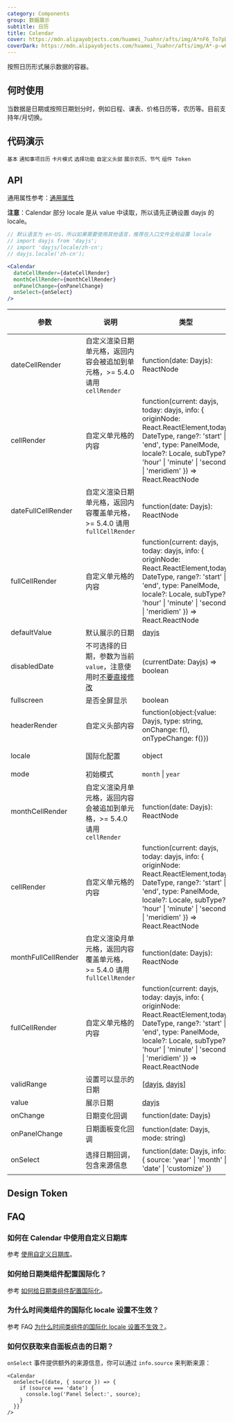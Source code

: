 ```yaml
---
category: Components
group: 数据展示
subtitle: 日历
title: Calendar
cover: https://mdn.alipayobjects.com/huamei_7uahnr/afts/img/A*nF6_To7pDSAAAAAAAAAAAAAADrJ8AQ/original
coverDark: https://mdn.alipayobjects.com/huamei_7uahnr/afts/img/A*-p-wQLik200AAAAAAAAAAAAADrJ8AQ/original
---
```


按照日历形式展示数据的容器。

## 何时使用

当数据是日期或按照日期划分时，例如日程、课表、价格日历等，农历等。目前支持年/月切换。

## 代码演示

<!-- prettier-ignore -->
<code src="./demo/basic.tsx" clientOnly>基本</code>
<code src="./demo/notice-calendar.tsx" clientOnly>通知事项日历</code>
<code src="./demo/card.tsx" clientOnly>卡片模式</code>
<code src="./demo/select.tsx" clientOnly>选择功能</code>
<code src="./demo/customize-header.tsx" clientOnly>自定义头部</code>
<code src="./demo/lunar.tsx" clientOnly>展示农历、节气</code>
<code src="./demo/component-token.tsx" debug>组件 Token</code>

## API

通用属性参考：[通用属性](/docs/react/common-props)

**注意**：Calendar 部分 locale 是从 value 中读取，所以请先正确设置 dayjs 的 locale。

```jsx
// 默认语言为 en-US，所以如果需要使用其他语言，推荐在入口文件全局设置 locale
// import dayjs from 'dayjs';
// import 'dayjs/locale/zh-cn';
// dayjs.locale('zh-cn');

<Calendar
  dateCellRender={dateCellRender}
  monthCellRender={monthCellRender}
  onPanelChange={onPanelChange}
  onSelect={onSelect}
/>
```

| 参数 | 说明 | 类型 | 默认值 | 版本 |
| --- | --- | --- | --- | --- |
| dateCellRender | 自定义渲染日期单元格，返回内容会被追加到单元格，>= 5.4.0 请用 `cellRender` | function(date: Dayjs): ReactNode | - | < 5.4.0 |
| cellRender | 自定义单元格的内容 | function(current: dayjs, today: dayjs, info: { originNode: React.ReactElement,today: DateType, range?: 'start' \| 'end', type: PanelMode, locale?: Locale, subType?: 'hour' \| 'minute' \| 'second' \| 'meridiem' }) => React.ReactNode | - | 5.4.0 |
| dateFullCellRender | 自定义渲染日期单元格，返回内容覆盖单元格，>= 5.4.0 请用 `fullCellRender` | function(date: Dayjs): ReactNode | - | < 5.4.0 |
| fullCellRender | 自定义单元格的内容 | function(current: dayjs, today: dayjs, info: { originNode: React.ReactElement,today: DateType, range?: 'start' \| 'end', type: PanelMode, locale?: Locale, subType?: 'hour' \| 'minute' \| 'second' \| 'meridiem' }) => React.ReactNode | - | 5.4.0 |
| defaultValue | 默认展示的日期 | [dayjs](https://day.js.org/) | - |  |
| disabledDate | 不可选择的日期，参数为当前 `value`，注意使用时[不要直接修改](https://github.com/ant-design/ant-design/issues/30987) | (currentDate: Dayjs) => boolean | - |  |
| fullscreen | 是否全屏显示 | boolean | true |  |
| headerRender | 自定义头部内容 | function(object:{value: Dayjs, type: string, onChange: f(), onTypeChange: f()}) | - |  |
| locale | 国际化配置 | object | [(默认配置)](https://github.com/ant-design/ant-design/blob/master/components/date-picker/locale/example.json) |  |
| mode | 初始模式 | `month` \| `year` | `month` |  |
| monthCellRender | 自定义渲染月单元格，返回内容会被追加到单元格，>= 5.4.0 请用 `cellRender` | function(date: Dayjs): ReactNode | - | < 5.4.0 |
| cellRender | 自定义单元格的内容 | function(current: dayjs, today: dayjs, info: { originNode: React.ReactElement,today: DateType, range?: 'start' \| 'end', type: PanelMode, locale?: Locale, subType?: 'hour' \| 'minute' \| 'second' \| 'meridiem' }) => React.ReactNode | - | 5.4.0 |
| monthFullCellRender | 自定义渲染月单元格，返回内容覆盖单元格，>= 5.4.0 请用 `fullCellRender` | function(date: Dayjs): ReactNode | - | < 5.4.0 |
| fullCellRender | 自定义单元格的内容 | function(current: dayjs, today: dayjs, info: { originNode: React.ReactElement,today: DateType, range?: 'start' \| 'end', type: PanelMode, locale?: Locale, subType?: 'hour' \| 'minute' \| 'second' \| 'meridiem' }) => React.ReactNode | - | 5.4.0 |
| validRange | 设置可以显示的日期 | \[[dayjs](https://day.js.org/), [dayjs](https://day.js.org/)] | - |  |
| value | 展示日期 | [dayjs](https://day.js.org/) | - |  |
| onChange | 日期变化回调 | function(date: Dayjs) | - |  |
| onPanelChange | 日期面板变化回调 | function(date: Dayjs, mode: string) | - |  |
| onSelect | 选择日期回调，包含来源信息 | function(date: Dayjs, info: { source: 'year' \| 'month' \| 'date' \| 'customize' }) | - | `info`: 5.6.0 |

## Design Token

<ComponentTokenTable component="Calendar"></ComponentTokenTable>

## FAQ

### 如何在 Calendar 中使用自定义日期库

参考 [使用自定义日期库](/docs/react/use-custom-date-library#calendar)。

### 如何给日期类组件配置国际化？

参考 [如何给日期类组件配置国际化](/components/date-picker-cn#%E5%9B%BD%E9%99%85%E5%8C%96%E9%85%8D%E7%BD%AE)。

### 为什么时间类组件的国际化 locale 设置不生效？

参考 FAQ [为什么时间类组件的国际化 locale 设置不生效？](/docs/react/faq#为什么时间类组件的国际化-locale-设置不生效)。

### 如何仅获取来自面板点击的日期？

`onSelect` 事件提供额外的来源信息，你可以通过 `info.source` 来判断来源：

```tsx
<Calendar
  onSelect={(date, { source }) => {
    if (source === 'date') {
      console.log('Panel Select:', source);
    }
  }}
/>
```
